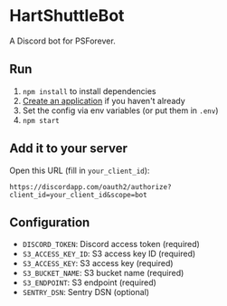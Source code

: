 # HartShuttleBot

A Discord bot for PSForever.

## Run

1. `npm install` to install dependencies
2. [Create an application](https://discord.com/developers/applications) if you haven't already
3. Set the config via env variables (or put them in `.env`)
4. `npm start`

## Add it to your server

Open this URL (fill in `your_client_id`):

```
https://discordapp.com/oauth2/authorize?client_id=your_client_id&scope=bot
```

## Configuration

- `DISCORD_TOKEN`: Discord access token (required)
- `S3_ACCESS_KEY_ID`: S3 access key ID (required)
- `S3_ACCESS_KEY`: S3 access key (required)
- `S3_BUCKET_NAME`: S3 bucket name (required)
- `S3_ENDPOINT`: S3 endpoint (required)
- `SENTRY_DSN`: Sentry DSN (optional)
